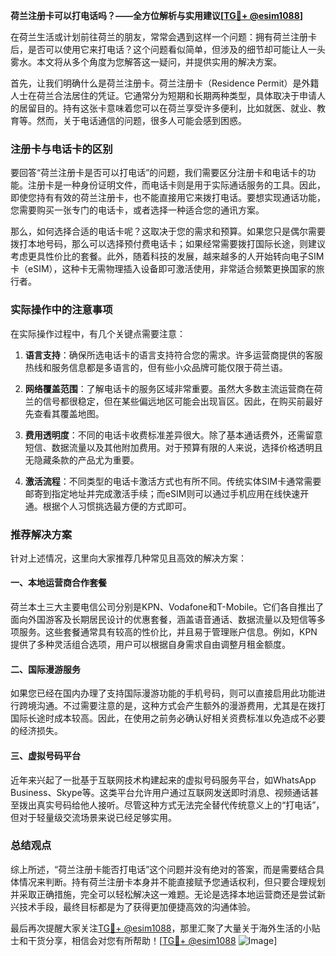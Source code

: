 **荷兰注册卡可以打电话吗？——全方位解析与实用建议[[TG💪+ @esim1088](https://t.me/s/esim1088)]**

在荷兰生活或计划前往荷兰的朋友，常常会遇到这样一个问题：拥有荷兰注册卡后，是否可以使用它来打电话？这个问题看似简单，但涉及的细节却可能让人一头雾水。本文将从多个角度为您解答这一疑问，并提供实用的解决方案。

首先，让我们明确什么是荷兰注册卡。荷兰注册卡（Residence Permit）是外籍人士在荷兰合法居住的凭证。它通常分为短期和长期两种类型，具体取决于申请人的居留目的。持有这张卡意味着您可以在荷兰享受许多便利，比如就医、就业、教育等。然而，关于电话通信的问题，很多人可能会感到困惑。

### 注册卡与电话卡的区别

要回答“荷兰注册卡是否可以打电话”的问题，我们需要区分注册卡和电话卡的功能。注册卡是一种身份证明文件，而电话卡则是用于实际通话服务的工具。因此，即使您持有有效的荷兰注册卡，也不能直接用它来拨打电话。要想实现通话功能，您需要购买一张专门的电话卡，或者选择一种适合您的通讯方案。

那么，如何选择合适的电话卡呢？这取决于您的需求和预算。如果您只是偶尔需要拨打本地号码，那么可以选择预付费电话卡；如果经常需要拨打国际长途，则建议考虑更具性价比的套餐。此外，随着科技的发展，越来越多的人开始转向电子SIM卡（eSIM），这种卡无需物理插入设备即可激活使用，非常适合频繁更换国家的旅行者。

### 实际操作中的注意事项

在实际操作过程中，有几个关键点需要注意：

1. **语言支持**：确保所选电话卡的语言支持符合您的需求。许多运营商提供的客服热线和服务信息都是多语言的，但有些小众品牌可能仅限于荷兰语。
   
2. **网络覆盖范围**：了解电话卡的服务区域非常重要。虽然大多数主流运营商在荷兰的信号都很稳定，但在某些偏远地区可能会出现盲区。因此，在购买前最好先查看其覆盖地图。

3. **费用透明度**：不同的电话卡收费标准差异很大。除了基本通话费外，还需留意短信、数据流量以及其他附加费用。对于预算有限的人来说，选择价格透明且无隐藏条款的产品尤为重要。

4. **激活流程**：不同类型的电话卡激活方式也有所不同。传统实体SIM卡通常需要邮寄到指定地址并完成激活手续；而eSIM则可以通过手机应用在线快速开通。根据个人习惯挑选最方便的方式即可。

### 推荐解决方案

针对上述情况，这里向大家推荐几种常见且高效的解决方案：

#### 一、本地运营商合作套餐
荷兰本土三大主要电信公司分别是KPN、Vodafone和T-Mobile。它们各自推出了面向外国游客及长期居民设计的优惠套餐，涵盖语音通话、数据流量以及短信等多项服务。这些套餐通常具有较高的性价比，并且易于管理账户信息。例如，KPN提供了多种灵活组合选项，用户可以根据自身需求自由调整月租金额度。

#### 二、国际漫游服务
如果您已经在国内办理了支持国际漫游功能的手机号码，则可以直接启用此功能进行跨境沟通。不过需要注意的是，这种方式会产生额外的漫游费用，尤其是在拨打国际长途时成本较高。因此，在使用之前务必确认好相关资费标准以免造成不必要的经济损失。

#### 三、虚拟号码平台
近年来兴起了一批基于互联网技术构建起来的虚拟号码服务平台，如WhatsApp Business、Skype等。这类平台允许用户通过互联网发送即时消息、视频通话甚至拨出真实号码给他人接听。尽管这种方式无法完全替代传统意义上的“打电话”，但对于轻量级交流场景来说已经足够实用。

### 总结观点

综上所述，“荷兰注册卡能否打电话”这个问题并没有绝对的答案，而是需要结合具体情况来判断。持有荷兰注册卡本身并不能直接赋予您通话权利，但只要合理规划并采取正确措施，完全可以轻松解决这一难题。无论是选择本地运营商还是尝试新兴技术手段，最终目标都是为了获得更加便捷高效的沟通体验。

最后再次提醒大家关注[TG💪+ @esim1088](https://t.me/s/esim1088)，那里汇聚了大量关于海外生活的小贴士和干货分享，相信会对您有所帮助！[[TG💪+ @esim1088](https://t.me/s/esim1088) ![Image](https://i.postimg.cc/4NQfJmqS/Snipaste-2025-05-13-00-14-12.png)]
